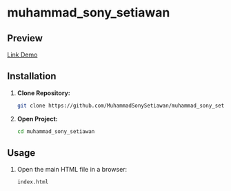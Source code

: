 # muhammad_sony_setiawan


## Preview

[Link Demo](https://muhammadsonysetiawan.github.io/muhammad_sony_setiawan/)

## Installation

1. **Clone Repository:**
    ```bash
    git clone https://github.com/MuhammadSonySetiawan/muhammad_sony_setiawan.git
    

2. **Open Project:**
    ```bash
    cd muhammad_sony_setiawan

## Usage

1. Open the main HTML file in a browser:
   ```bash
   index.html

